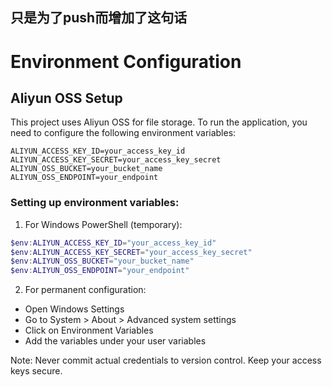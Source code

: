 只是为了push而增加了这句话
---
# Environment Configuration

## Aliyun OSS Setup
This project uses Aliyun OSS for file storage. To run the application, you need to configure the following environment variables:

```
ALIYUN_ACCESS_KEY_ID=your_access_key_id
ALIYUN_ACCESS_KEY_SECRET=your_access_key_secret
ALIYUN_OSS_BUCKET=your_bucket_name
ALIYUN_OSS_ENDPOINT=your_endpoint
```

### Setting up environment variables:

1. For Windows PowerShell (temporary):
```powershell
$env:ALIYUN_ACCESS_KEY_ID="your_access_key_id"
$env:ALIYUN_ACCESS_KEY_SECRET="your_access_key_secret"
$env:ALIYUN_OSS_BUCKET="your_bucket_name"
$env:ALIYUN_OSS_ENDPOINT="your_endpoint"
```

2. For permanent configuration:
- Open Windows Settings
- Go to System > About > Advanced system settings
- Click on Environment Variables
- Add the variables under your user variables

Note: Never commit actual credentials to version control. Keep your access keys secure. 
